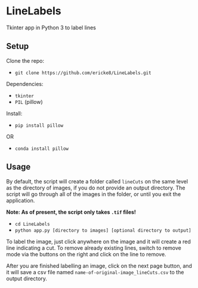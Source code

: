 # LineLabels

Tkinter app in Python 3 to label lines

## Setup
Clone the repo:
- `git clone https://github.com/ericke8/LineLabels.git`

Dependencies:
- `tkinter`
- `PIL` (pillow)

Install:
- `pip install pillow`

OR

- `conda install pillow`

## Usage
By default, the script will create a folder called `lineCuts` on the same level as the directory of images, if you do not provide an output directory.  The script will go through all of the images in the folder, or until you exit the application.

**Note: As of present, the script only takes `.tif` files!**

- `cd LineLabels`
- `python app.py [directory to images] [optional directory to output]`

To label the image, just click anywhere on the image and it will create a red line indicating a cut.  To remove already existing lines, switch to remove mode via the buttons on the right and click on the line to remove.

After you are finished labelling an image, click on the next page button, and it will save a csv file named `name-of-original-image_lineCuts.csv` to the output directory.
